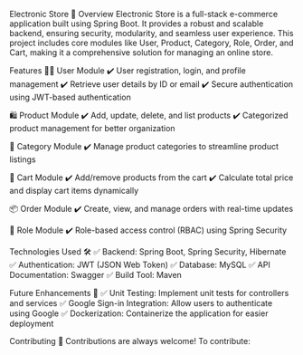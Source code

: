 Electronic Store 🛒
Overview
Electronic Store is a full-stack e-commerce application built using Spring Boot. It provides a robust and scalable backend, ensuring security, modularity, and seamless user experience. This project includes core modules like User, Product, Category, Role, Order, and Cart, making it a comprehensive solution for managing an online store.

Features
🧑‍💻 User Module
✔️ User registration, login, and profile management
✔️ Retrieve user details by ID or email
✔️ Secure authentication using JWT-based authentication

🛍 Product Module
✔️ Add, update, delete, and list products
✔️ Categorized product management for better organization

📂 Category Module
✔️ Manage product categories to streamline product listings

🛒 Cart Module
✔️ Add/remove products from the cart
✔️ Calculate total price and display cart items dynamically

📦 Order Module
✔️ Create, view, and manage orders with real-time updates

🔐 Role Module
✔️ Role-based access control (RBAC) using Spring Security

Technologies Used 🛠️
✅ Backend: Spring Boot, Spring Security, Hibernate
✅ Authentication: JWT (JSON Web Token)
✅ Database: MySQL
✅ API Documentation: Swagger
✅ Build Tool: Maven

Future Enhancements 🚀
✅ Unit Testing: Implement unit tests for controllers and services
✅ Google Sign-in Integration: Allow users to authenticate using Google
✅ Dockerization: Containerize the application for easier deployment

Contributing 🤝
Contributions are always welcome! To contribute:
